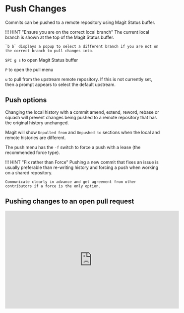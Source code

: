 # Push Changes

Commits can be pushed to a remote repository using Magit Status buffer.

!!! HINT "Ensure you are on the correct local branch"
    The current local branch is shown at the top of the Magit Status buffer.

    `b b` displays a popup to select a different branch if you are not on the correct branch to pull changes into.

`SPC g s` to open Magit Status buffer

`P` to open the pull menu

`u` to pull from the upstream remote repository.  If this is not currently set, then a prompt appears to select the default upstream.


## Push options

Changing the local history with a commit amend, extend, reword, rebase or squash will prevent changes being pushed to a remote repository that has the original history unchanged.

Magit will show `Unpulled from` and `Unpushed to` sections when the local and remote histories are different.

The push menu has the `-f` switch to force a push with a lease (the recommended force type).

!!! HINT "Fix rather than Force"
    Pushing a new commit that fixes an issue is usually preferable than re-writing history and forcing a push when working on a shared repository.

    Communicate clearly in advance and get agreement from other contributors if a force is the only option.


## Pushing changes to an open pull request

<p style="text-align:center">
  <iframe width="560" height="315" src="https://www.youtube.com/embed/gwFGSVtFrgQ" title="YouTube video player" frameborder="0" allow="accelerometer; autoplay; clipboard-write; encrypted-media; gyroscope; picture-in-picture" allowfullscreen></iframe>
</p>
